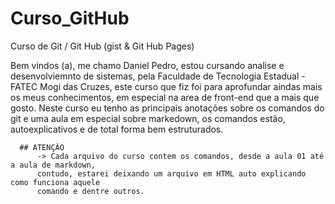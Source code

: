 # Curso_GitHub
Curso de Git / Git Hub (gist &amp; Git Hub Pages)

  Bem vindos (a), me chamo Daniel Pedro, estou cursando analise e desenvolviemnto de sistemas, pela Faculdade de Tecnologia Estadual - FATEC Mogi das Cruzes,
  este curso que fiz foi para aprofundar aindas mais os meus conhecimentos, em especial na area de front-end que a mais que gosto.
      Neste curso eu tenho as principais anotações sobre os comandos do git e uma aula em especial sobre markedown, os comandos estão, autoexplicativos e de
      total forma bem estruturados.
      
      ## ATENÇÃO
          -> Cada arquivo do curso contem os comandos, desde a aula 01 até a aula de markdown, 
          contudo, estarei deixando um arquivo em HTML auto explicando como funciona aquele 
          comando e dentre outros.

        



          

    
  
